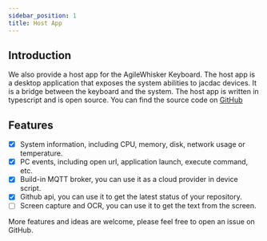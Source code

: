 ```yaml
---
sidebar_position: 1
title: Host App
---
```


## Introduction

We also provide a host app for the AgileWhisker Keyboard. The host app is a desktop application that exposes the system abilities to jacdac devices. It is a bridge between the keyboard and the system. The host app is written in typescript and is open source. You can find the source code on [GitHub](https://github.com/kittenbot/agilewhisker-desktop)

## Features

-[x] System information, including CPU, memory, disk, network usage or temperature.
-[x] PC events, including open url, application launch, execute command, etc.
-[x] Build-in MQTT broker, you can use it as a cloud provider in device script.
-[x] Github api, you can use it to get the latest status of your repository.
-[ ] Screen capture and OCR, you can use it to get the text from the screen.

More features and ideas are welcome, please feel free to open an issue on GitHub.




